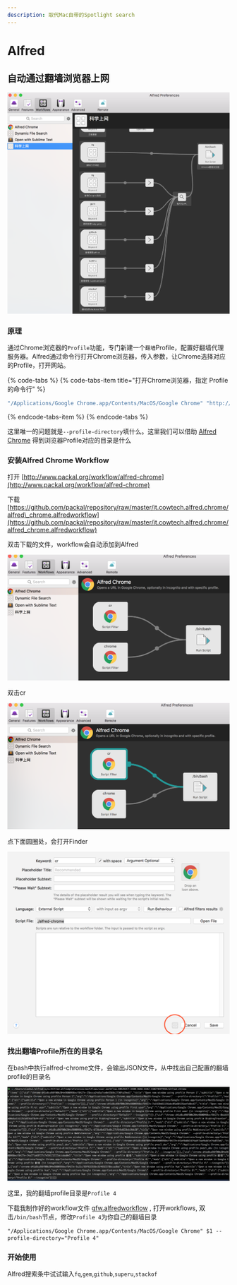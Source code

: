 ```yaml
---
description: 取代Mac自带的Spotlight search
---
```


# Alfred

## 自动通过翻墙浏览器上网

![](../.gitbook/assets/image%20%2812%29.png)

### 原理

通过Chrome浏览器的`Profile`功能，专门新建一个`翻墙`Profile，配置好翻墙代理服务器。Alfred通过命令行打开Chrome浏览器，传入参数，让Chrome选择对应的Profile，打开网站。

{% code-tabs %}
{% code-tabs-item title="打开Chrome浏览器，指定 Profile的命令行" %}
```bash
"/Applications/Google Chrome.app/Contents/MacOS/Google Chrome" "http://www.google.com" --profile-directory="Profile 4"
```
{% endcode-tabs-item %}
{% endcode-tabs %}

这里唯一的问题就是`--profile-directory`填什么。这里我们可以借助 [Alfred Chrome](https://github.com/ShogunPanda/alfred-chrome) 得到浏览器Profile对应的目录是什么

### 安装Alfred Chrome Workflow

打开 [http://www.packal.org/workflow/alfred-chrome](http://www.packal.org/workflow/alfred-chrome)

下载 [https://github.com/packal/repository/raw/master/it.cowtech.alfred.chrome/alfred\_chrome.alfredworkflow](https://github.com/packal/repository/raw/master/it.cowtech.alfred.chrome/alfred_chrome.alfredworkflow)

双击下载的文件，workflow会自动添加到Alfred

![](../.gitbook/assets/image%20%281%29.png)

双击cr

![](../.gitbook/assets/image%20%2824%29.png)

点下面圆圈处，会打开Finder

![](../.gitbook/assets/image%20%286%29.png)

### 找出翻墙Profile所在的目录名

在bash中执行alfred-chrome文件，会输出JSON文件，从中找出自己配置的翻墙profile的目录名

![](../.gitbook/assets/image%20%284%29.png)

这里，我的翻墙profile目录是`Profile 4`

下载我制作好的workflow文件 [gfw.alfredworkflow](https://github.com/tanmer/tanmer.github.io/raw/master/.gitbook/assets/gfw.alfredworkflow) , 打开workflows, 双击`/bin/bash`节点，修改`Profile 4`为你自己的翻墙目录

```text
"/Applications/Google Chrome.app/Contents/MacOS/Google Chrome" $1 --profile-directory="Profile 4"
```

### 开始使用

Alfred搜索条中试试输入`fq`,`gem`,`github`,`superu`,`stackof`

